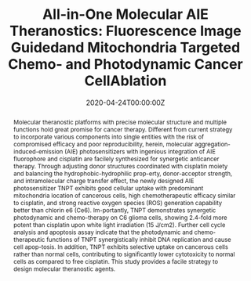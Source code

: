 ---
title: 'All-in-One Molecular AIE Theranostics: Fluorescence Image Guidedand Mitochondria Targeted Chemo- and Photodynamic Cancer CellAblation'

# Authors
# If you created a profile for a user (e.g. the default `admin` user), write the username (folder name) here
# and it will be replaced with their full name and linked to their profile.
authors:
  - Bing Guo
  - Min Wu
  - Qi Shi
  - Tianjiao Dai
  - Shidang Xu
  - Jianwen Jiang
  - Bin Liu*

# # Author notes (optional)
# author_notes:
#   - ''
#   - ''
#   - ''
#   - ''
#   - ''
#   - ''
#   - 'Corresponding author'

date: '2020-04-24T00:00:00Z'
doi: 'https://doi.org/10.1021/acs.chemmater.0c01187'

# Schedule page publish date (NOT publication's date).
publishDate: '2020-06-03T00:00:00Z'

# Publication type.
# Accepts a single type but formatted as a YAML list (for Hugo requirements).
# Enter a publication type from the CSL standard.
publication_types: ['article-journal']

# Publication name and optional abbreviated publication name.
publication: In *ScholarBank@NUS*
publication_short: In *ScholarBank@NUS*

abstract: Molecular theranostic platforms with precise molecular structure and multiple functions hold great promise for cancer therapy. Different from current strategy to incorporate various components into single entities with the risk of compromised efficacy and poor reproducibility, herein, molecular aggregation-induced-emission (AIE) photosensitizers with ingenious integration of AIE fluorophore and cisplatin are facilely synthesized for synergetic anticancer therapy. Through adjusting donor structures coordinated with cisplatin moiety and balancing the hydrophobic-hydrophilic prop-erty, donor-acceptor strength, and intramolecular charge transfer effect, the newly designed AIE photosensitizer TNPT exhibits good cellular uptake with predominant mitochondria location of cancerous cells, high chemotherapeutic efficacy similar to cisplatin, and strong reactive oxygen species (ROS) generation capability better than chlorin e6 (Ce6). Im-portantly, TNPT demonstrates synergetic photodynamic and chemo-therapy on C6 glioma cells, showing 2.4-fold more potent than cisplatin upon white light irradiation (15 J/cm2). Further cell cycle analysis and apoptosis assay indicate that the photodynamic and chemo-therapeutic functions of TNPT synergistically inhibit DNA replication and cause cell apop-tosis. In addition, TNPT exhibits selective uptake on cancerous cells rather than normal cells, contributing to significantly lower cytotoxicity to normal cells as compared to free cisplatin. This study provides a facile strategy to design molecular theranostic agents.

# Summary. An optional shortened abstract.
summary: Molecular theranostic platforms with precise molecular structure and multiple functions hold great promise for cancer therapy. Different from current strategy to incorporate various components into single entities with the risk of compromised efficacy and poor reproducibility, herein, molecular aggregation-induced-emission (AIE) photosensitizers with ingenious integration of AIE fluorophore and cisplatin are facilely synthesized for synergetic anticancer therapy. Through adjusting donor structures coordinated with cisplatin moiety and balancing the hydrophobic-hydrophilic prop-erty, donor-acceptor strength, and intramolecular charge transfer effect, the newly designed AIE photosensitizer TNPT exhibits good cellular uptake with predominant mitochondria location of cancerous cells, high chemotherapeutic efficacy similar to cisplatin, and strong reactive oxygen species (ROS) generation capability better than chlorin e6 (Ce6). Im-portantly, TNPT demonstrates synergetic photodynamic and chemo-therapy on C6 glioma cells, showing 2.4-fold more potent than cisplatin upon white light irradiation (15 J/cm2). Further cell cycle analysis and apoptosis assay indicate that the photodynamic and chemo-therapeutic functions of TNPT synergistically inhibit DNA replication and cause cell apop-tosis. In addition, TNPT exhibits selective uptake on cancerous cells rather than normal cells, contributing to significantly lower cytotoxicity to normal cells as compared to free cisplatin. This study provides a facile strategy to design molecular theranostic agents.
tags: []

# Display this page in the Featured widget?
featured: true

# Custom links (uncomment lines below)
# links:
# - name: Custom Link
#   url: http://example.org

url_pdf: 'https://scholarbank.nus.edu.sg/rest/bitstreams/1412708/retrieve'
url_code: ''
url_dataset: ''
url_poster: ''
url_project: ''
url_slides: ''
url_source: ''
url_video: ''

# Featured image
# To use, add an image named `featured.jpg/png` to your page's folder.
# image:
#   caption: 'Image credit: [**Unsplash**](https://unsplash.com/photos/pLCdAaMFLTE)'
#   focal_point: ''
#   preview_only: false
---